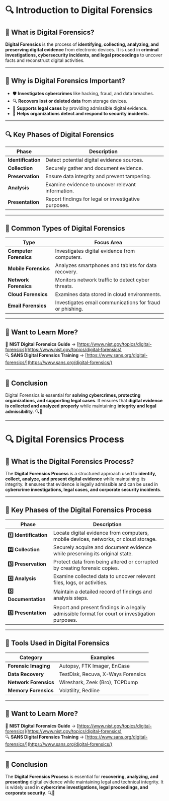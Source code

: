 # 🔍 Introduction to Digital Forensics  

## 📌 What is Digital Forensics?  
**Digital Forensics** is the process of **identifying, collecting, analyzing, and preserving digital evidence** from electronic devices. It is used in **criminal investigations, cybersecurity incidents, and legal proceedings** to uncover facts and reconstruct digital activities.  

---

## 🔹 Why is Digital Forensics Important?  
- 🛡 **Investigates cybercrimes** like hacking, fraud, and data breaches.  
- 🔍 **Recovers lost or deleted data** from storage devices.  
- 🔐 **Supports legal cases** by providing admissible digital evidence.  
- 🚨 **Helps organizations detect and respond to security incidents.**  

---

## 🔍 Key Phases of Digital Forensics  

| **Phase**          | **Description** |
|-------------------|----------------|
| **Identification** | Detect potential digital evidence sources. |
| **Collection** | Securely gather and document evidence. |
| **Preservation** | Ensure data integrity and prevent tampering. |
| **Analysis** | Examine evidence to uncover relevant information. |
| **Presentation** | Report findings for legal or investigative purposes. |

---

## 🔧 Common Types of Digital Forensics  

| **Type** | **Focus Area** |
|---------|---------------|
| **Computer Forensics** | Investigates digital evidence from computers. |
| **Mobile Forensics** | Analyzes smartphones and tablets for data recovery. |
| **Network Forensics** | Monitors network traffic to detect cyber threats. |
| **Cloud Forensics** | Examines data stored in cloud environments. |
| **Email Forensics** | Investigates email communications for fraud or phishing. |

---

## 🚀 Want to Learn More?  

📖 **NIST Digital Forensics Guide** → [https://www.nist.gov/topics/digital-forensics](https://www.nist.gov/topics/digital-forensics)  
🔍 **SANS Digital Forensics Training** → [https://www.sans.org/digital-forensics/](https://www.sans.org/digital-forensics/)  

---

## 🎯 Conclusion  

Digital Forensics is essential for **solving cybercrimes, protecting organizations, and supporting legal cases**. It ensures that **digital evidence is collected and analyzed properly** while maintaining **integrity and legal admissibility**. 🔍🔐  

---

# 🔍 Digital Forensics Process  

## 📌 What is the Digital Forensics Process?  
The **Digital Forensics Process** is a structured approach used to **identify, collect, analyze, and present digital evidence** while maintaining its integrity. It ensures that evidence is legally admissible and can be used in **cybercrime investigations, legal cases, and corporate security incidents**.  

---

## 🔹 Key Phases of the Digital Forensics Process  

| **Phase**         | **Description** |
|------------------|----------------|
| **1️⃣ Identification** | Locate digital evidence from computers, mobile devices, networks, or cloud storage. |
| **2️⃣ Collection** | Securely acquire and document evidence while preserving its original state. |
| **3️⃣ Preservation** | Protect data from being altered or corrupted by creating forensic copies. |
| **4️⃣ Analysis** | Examine collected data to uncover relevant files, logs, or activities. |
| **5️⃣ Documentation** | Maintain a detailed record of findings and analysis steps. |
| **6️⃣ Presentation** | Report and present findings in a legally admissible format for court or investigation purposes. |

---

## 🔧 Tools Used in Digital Forensics  

| **Category** | **Examples** |
|-------------|-------------|
| **Forensic Imaging** | Autopsy, FTK Imager, EnCase |
| **Data Recovery** | TestDisk, Recuva, X-Ways Forensics |
| **Network Forensics** | Wireshark, Zeek (Bro), TCPDump |
| **Memory Forensics** | Volatility, Redline |

---

## 🚀 Want to Learn More?  

📖 **NIST Digital Forensics Guide** → [https://www.nist.gov/topics/digital-forensics](https://www.nist.gov/topics/digital-forensics)  
🔍 **SANS Digital Forensics Training** → [https://www.sans.org/digital-forensics/](https://www.sans.org/digital-forensics/)  

---

## 🎯 Conclusion  

The **Digital Forensics Process** is essential for **recovering, analyzing, and presenting** digital evidence while maintaining legal and technical integrity. It is widely used in **cybercrime investigations, legal proceedings, and corporate security**. 🔍🔐  
